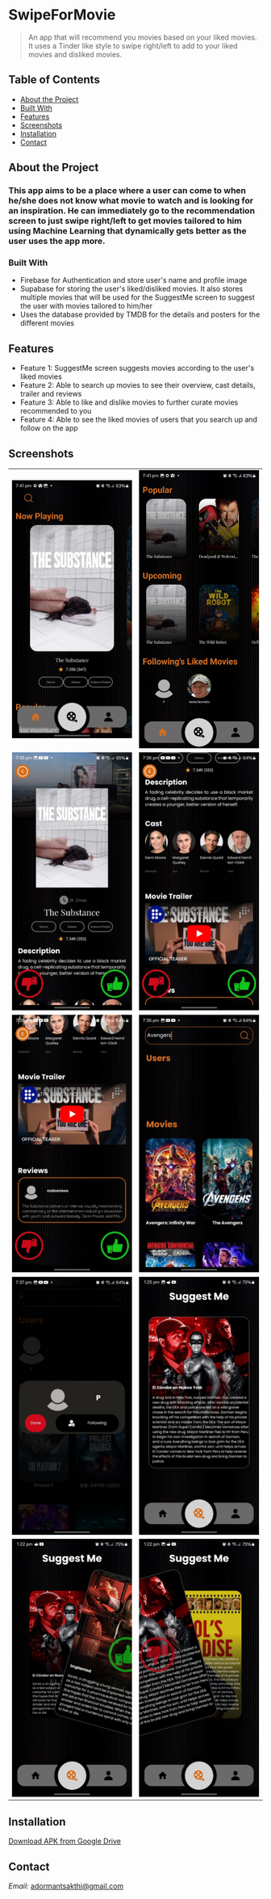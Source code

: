 # **SwipeForMovie**

> An app that will recommend you movies based on your liked movies. It uses a Tinder like style to swipe right/left to add to your liked movies and disliked movies.

## Table of Contents
- [About the Project](#about-the-project)
- [Built With](#built-with)
- [Features](#features)
- [Screenshots](#screenshots)
- [Installation](#installation)
- [Contact](#contact)

## About the Project
### This app aims to be a place where a user can come to when he/she does not know what movie to watch and is looking for an inspiration. He can immediately go to the recommendation screen to just swipe right/left to get movies tailored to him using Machine Learning that dynamically gets better as the user uses the app more.

### Built With
- Firebase for Authentication and store user's name and profile image
- Supabase for storing the user's liked/disliked movies. It also stores multiple movies that will be used for the SuggestMe screen to suggest the user with movies tailored to him/her
- Uses the database provided by TMDB for the details and posters for the different movies

## Features
- Feature 1: SuggestMe screen suggests movies according to the user's liked movies
- Feature 2: Able to search up movies to see their overview, cast details, trailer and reviews
- Feature 3: Able to like and dislike movies to further curate movies recommended to you
- Feature 4: Able to see the liked movies of users that you search up and follow on the app

## Screenshots
<table>
  <tr>
    <td><img src="assets/AppScreenshot1.jpg" alt="MainScreen" width="300"/></td>
    <td><img src="assets/AppScreenshot2.jpg" alt="UpcomingAndPopular" width="300"/></td>
  </tr>
  <tr>
    <td><img src="assets/AppScreenshot3.jpg" alt="MovieOverview" width="300"/></td>
    <td><img src="assets/AppScreenshot4.jpg" alt="MovieDetails" width="300"/></td>
  </tr>
  <tr>
    <td><img src="assets/AppScreenshot5.jpg" alt="MovieTrailerAndReviews" width="300"/></td>
    <td><img src="assets/AppScreenshot6.jpg" alt="SearchScreen" width="300"/></td>
  </tr>
  <tr>
    <td><img src="assets/AppScreenshot7.jpg" alt="UserFollowPopup" width="300"/></td>
    <td><img src="assets/AppScreenshot10.jpg" alt="SuggestMeScreen" width="300"/></td>
  </tr>
  <tr>
     <td><img src="assets/AppScreenshot8.jpg" alt="LikeAMovieInSuggestMeScreen" width="300"/></td>
     <td><img src="assets/AppScreenshot9.jpg" alt="DislikeAMovieInSuggestMeScreen" width="300"/></td>
  </tr>
</table>

## Installation
[Download APK from Google Drive](https://drive.google.com/file/d/1JPYMHgvkblgLkPW5qetl5eRpsTwnSObf/view?usp=drive_link)

## Contact
*Email:* adormantsakthi@gmail.com
